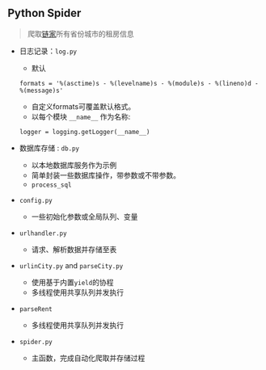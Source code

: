 ## Python Spider
> 爬取[链家](https://www.lianjia.com)所有省份城市的租房信息

- 日志记录：`log.py`
  - 默认
  
   `formats = '%(asctime)s - %(levelname)s - %(module)s - %(lineno)d - %(message)s'`
  - 自定义formats可覆盖默认格式。
  - 以每个模块 `__name__` 作为名称:
  
  `logger = logging.getLogger(__name__)`

- 数据库存储 : `db.py`
  - 以本地数据库服务作为示例
  - 简单封装一些数据库操作，带参数或不带参数。
  - `process_sql`

- `config.py`
  - 一些初始化参数或全局队列、变量

- `urlhandler.py`
  - 请求、解析数据并存储至表
- `urlinCity.py` and `parseCity.py`
  - 使用基于内置`yield`的协程
  - 多线程使用共享队列并发执行
- `parseRent`
  - 多线程使用共享队列并发执行
  
- `spider.py`
  - 主函数，完成自动化爬取并存储过程